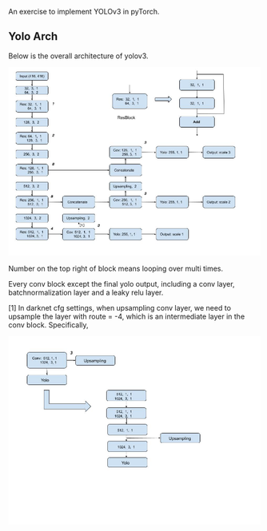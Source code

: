 An exercise to implement YOLOv3 in pyTorch. 

## Yolo Arch

Below is the overall architecture of yolov3. 

![model](https://github.com/godelscat/YOLOv3/blob/master/arch/yolov3.jpg)

Number on the top right of block means looping over multi times.

Every conv block except the final yolo output, including a conv layer, batchnormalization layer and a leaky relu layer.


[1] In darknet cfg settings, when upsampling conv layer, we need to upsample the layer with route = -4, which is an intermediate layer in the conv block. Specifically, 

![upsampling](https://github.com/godelscat/YOLOv3/blob/master/arch/upsampling.jpg)
